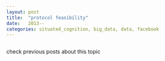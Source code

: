 ```yaml
---
layout: post
title:  "protocol feasibility"
date:   2013--
categories: situated_cognition, big_data, data, facebook
---
```


![]()

check previous posts about this topic

